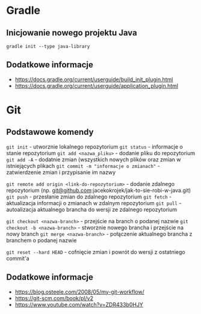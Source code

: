 # Gradle
## Inicjowanie nowego projektu Java

`gradle init --type java-library`

## Dodatkowe informacje

* https://docs.gradle.org/current/userguide/build_init_plugin.html
* https://docs.gradle.org/current/userguide/application_plugin.html

# Git

## Podstawowe komendy
`git init` - utworznie lokalnego repozytorium
`git status` - informacje o stanie repozytorium
`git add <nazwa_pliku>` - dodanie pliku do repozytorium 
`git add -A` - dodatnie zmian (wszystkich nowych plików oraz zmian w istniejących plikach
`git commit -m "informacje o zmianach"` - zatwierdzenie zmian i przypisanie im nazwy

`git remote add origin <link-do-repozytorium>` - dodanie zdalnego repozytorium (np. git@github.com:jacekokrojek/jak-to-sie-robi-w-java.git)
`git push` - przesłanie zmian do zdalnego repozytorium
`git fetch` - aktualizacja informacji o zmianach w zdalnym repozytorium
`git pull` - autoalizacja aktualnego brancha do wersji ze zdalnego repozytorium

`git checkout <nazwa-branch>` - przejście na branch o podanej nazwie
`git checkout -b <nazwa-branch>` - stworznie nowego brancha i przejście na nowy branch
`git merge <nazwa-branch>` - połączenie aktualnego brancha z branchem o podanej nazwie

`git reset --hard HEAD` - cofnięcie zmian i powrót do wersji z ostatniego commit'a

## Dodatkowe informacje
* https://blog.osteele.com/2008/05/my-git-workflow/
* https://git-scm.com/book/pl/v2
* https://www.youtube.com/watch?v=ZDR433b0HJY
